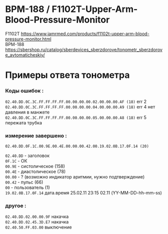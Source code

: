 # BPM-188 / F1102T-Upper-Arm-Blood-Pressure-Monitor
F1102T https://www.jamrmed.com/products/f1102t-upper-arm-blood-pressure-monitor.html  
BPM-188 https://sbershop.ru/catalog/sberdevices_sberzdorove/tonometr_sberzdorove_avtomaticheskiy/

#     Примеры ответа тонометра
###  Коды ошибок :  
`02.40.DD.0C.3C.FF.FF.FF.FF.00.00.00.00.02.00.00.00.AF (18)` err 2    
`02.40.DD.0C.3C.FF.FF.FF.FF.00.00.00.00.04.00.00.00.A9 (18)` err 4 нет давления в манжете  
`02.40.DD.0C.3C.FF.FF.FF.FF.00.00.00.00.05.00.00.00.A8 (18)` err 5 пережата трубка  

### измерение завершено :  
`02.40.DD.0F.1C.00.9E.00.4E.00.00.00.42.00.19.02.0B.17.0F.14 (20)`  
  
`02.40.DD` - заголовок  
`0F.1C` - ОК  
`00.9E` - систолическое (158)  
`00.4E` - диастолическое (78)  
`00.00` - ? (возможно индикатор аритмии, нужно подтверждение)  
`00.42` - пульс (66)  
`00` - пользователь (1)  
`19.02.0B.17.0F.14`  дата.время 25.02.11 23:15 02.11  (YY-MM-DD-hh-mm-ss)

### другое :  
`02.40.DD.02.00.00.9F` накачка   
`02.40.DD.02.45.3D.E7` накачка  
`02.40.50.FF.03.00` выключение
